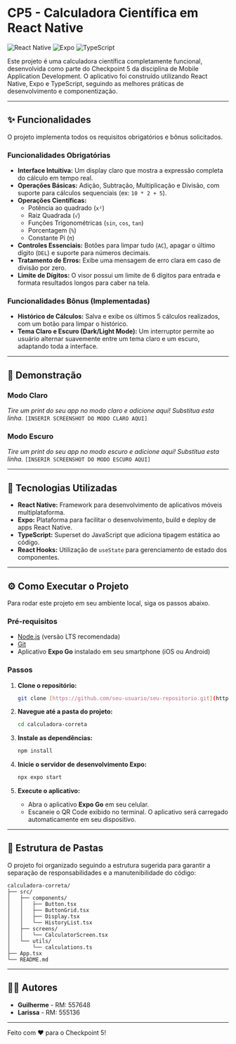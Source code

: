 # CP5 - Calculadora Científica em React Native

![React Native](https://img.shields.io/badge/React_Native-20232A?style=for-the-badge&logo=react&logoColor=61DAFB)
![Expo](https://img.shields.io/badge/Expo-000020?style=for-the-badge&logo=expo&logoColor=white)
![TypeScript](https://img.shields.io/badge/TypeScript-007ACC?style=for-the-badge&logo=typescript&logoColor=white)

Este projeto é uma calculadora científica completamente funcional, desenvolvida como parte do Checkpoint 5 da disciplina de Mobile Application Development. O aplicativo foi construído utilizando React Native, Expo e TypeScript, seguindo as melhores práticas de desenvolvimento e componentização.

---

## ✨ Funcionalidades

O projeto implementa todos os requisitos obrigatórios e bônus solicitados.

### Funcionalidades Obrigatórias
- **Interface Intuitiva:** Um display claro que mostra a expressão completa do cálculo em tempo real.
- **Operações Básicas:** Adição, Subtração, Multiplicação e Divisão, com suporte para cálculos sequenciais (ex: `10 * 2 + 5`).
- **Operações Científicas:**
  - Potência ao quadrado (`x²`)
  - Raiz Quadrada (`√`)
  - Funções Trigonométricas (`sin`, `cos`, `tan`)
  - Porcentagem (`%`)
  - Constante Pi (`π`)
- **Controles Essenciais:** Botões para limpar tudo (`AC`), apagar o último dígito (`DEL`) e suporte para números decimais.
- **Tratamento de Erros:** Exibe uma mensagem de erro clara em caso de divisão por zero.
- **Limite de Dígitos:** O visor possui um limite de 6 dígitos para entrada e formata resultados longos para caber na tela.

### Funcionalidades Bônus (Implementadas)
- **Histórico de Cálculos:** Salva e exibe os últimos 5 cálculos realizados, com um botão para limpar o histórico.
- **Tema Claro e Escuro (Dark/Light Mode):** Um interruptor permite ao usuário alternar suavemente entre um tema claro e um escuro, adaptando toda a interface.

---

## 📸 Demonstração

### Modo Claro
*Tire um print do seu app no modo claro e adicione aqui! Substitua esta linha.*
`[INSERIR SCREENSHOT DO MODO CLARO AQUI]`

### Modo Escuro
*Tire um print do seu app no modo escuro e adicione aqui! Substitua esta linha.*
`[INSERIR SCREENSHOT DO MODO ESCURO AQUI]`

---

## 🚀 Tecnologias Utilizadas

- **React Native:** Framework para desenvolvimento de aplicativos móveis multiplataforma.
- **Expo:** Plataforma para facilitar o desenvolvimento, build e deploy de apps React Native.
- **TypeScript:** Superset do JavaScript que adiciona tipagem estática ao código.
- **React Hooks:** Utilização de `useState` para gerenciamento de estado dos componentes.

---

## ⚙️ Como Executar o Projeto

Para rodar este projeto em seu ambiente local, siga os passos abaixo.

### Pré-requisitos
- [Node.js](https://nodejs.org/en/) (versão LTS recomendada)
- [Git](https://git-scm.com/)
- Aplicativo **Expo Go** instalado em seu smartphone (iOS ou Android)

### Passos
1. **Clone o repositório:**
   ```bash
   git clone [https://github.com/seu-usuario/seu-repositorio.git](https://github.com/seu-usuario/seu-repositorio.git)
   ```

2. **Navegue até a pasta do projeto:**
   ```bash
   cd calculadora-correta
   ```

3. **Instale as dependências:**
   ```bash
   npm install
   ```

4. **Inicie o servidor de desenvolvimento Expo:**
   ```bash
   npx expo start
   ```

5. **Execute o aplicativo:**
   - Abra o aplicativo **Expo Go** em seu celular.
   - Escaneie o QR Code exibido no terminal. O aplicativo será carregado automaticamente em seu dispositivo.

---

## 📁 Estrutura de Pastas

O projeto foi organizado seguindo a estrutura sugerida para garantir a separação de responsabilidades e a manutenibilidade do código:

```
calculadora-correta/
├── src/
│   ├── components/
│   │   ├── Button.tsx
│   │   ├── ButtonGrid.tsx
│   │   ├── Display.tsx
│   │   └── HistoryList.tsx
│   ├── screens/
│   │   └── CalculatorScreen.tsx
│   └── utils/
│       └── calculations.ts
├── App.tsx
└── README.md
```

---

## 👨‍💻 Autores

- **Guilherme** - RM: 557648
- **Larissa** - RM: 555136

---
Feito com ❤️ para o Checkpoint 5!